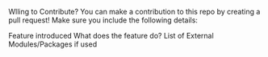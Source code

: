 Wlling to Contribute? You can make a contribution to this repo by creating a pull request! Make sure you include the following details:

Feature introduced What does the feature do? List of External Modules/Packages if used
